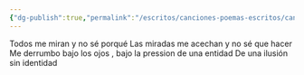 ```yaml
---
{"dg-publish":true,"permalink":"/escritos/canciones-poemas-escritos/canciones-poemas-escritos/miradas/"}
---
```



Todos me miran y no sé porqué 
Las miradas me acechan y no sé que hacer 
Me derrumbo bajo los ojos , bajo la pression de una entidad
De una ilusión sin identidad 